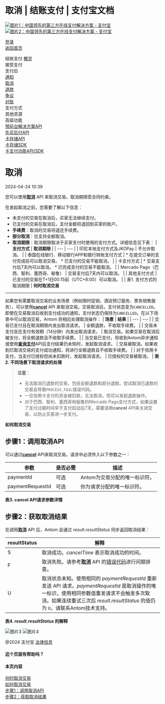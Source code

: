 取消 | 结账支付 | 支付宝文档
===============

[![图片1：中国领先的第三方在线支付解决方案 - 支付宝](https://ac.alipay.com/storage/2024/3/26/d66c43c0-440d-4c97-9976-f2028a2c8c5e.svg) ![图片2：中国领先的第三方在线支付解决方案 - 支付宝](https://ac.alipay.com/storage/2024/3/26/a48bd336-aea0-4f16-bf83-616eacbb4434.svg)](/docs/)

[登录](https://global.alipay.com/ilogin/account_login.htm?goto=https%3A%2F%2Fglobal.alipay.com%2Fdocs%2Fac%2Fcashierpay%2Fcancel)  
[返回首页](../../)  

结账支付
[概览](/docs/ac/cashierpay/overview)  
接受支付  
支付后  
[通知](/docs/ac/cashierpay/notifications)  
[取消](/docs/ac/cashierpay/cancel)  
[退款](/docs/ac/cashierpay/refund?pageVersion=8)  
[争议](/docs/ac/cashierpay/dispute)  
[对账](/docs/ac/cashierpay/reconcile)  
支付方式  
其他资源  
高级功能  
[预前台解决方案API](/docs/ac/cashierpay/prefront)  
[先买后付API](/docs/ac/cashierpay/bnpl)  
[卡存储API](/docs/ac/cashierpay/cv)  
[卡存储SDK](/docs/ac/cashierpay/cvsdk)  
[卡支付功能API/SDK](/docs/ac/cashierpay/mf)  

取消
======

2024-04-24 10:39

您可以使用[**取消**](https://global.alipay.com/docs/ac/ams/paymentc_online) API 来取消交易。取消期限受合同约束。

在发起取消之前，您需要了解以下信息：

*   未支付的交易在取消后，买家无法继续支付。
*   已支付的交易在取消后，支付金额将退回到买家的账户。
*   **手续费**：取消的交易将退还手续费。
*   **部分取消**：仅支持全额取消。
*   **取消期限**：取消期限取决于买家支付时使用的支付方式。详细信息见下表：
| **支付方式** | **取消期限** |
| --- | --- |
| 印尼本地支付方式及JKOPay | 不允许取消。 |
| 泰国在线银行、移动银行APP和银行转账支付方式 | * 在提交订单的支付完成前可以取消交易。 * 已支付的交易不能取消。 |
| 卡支付方式 | * 交易支付后7天内可以取消。 * 已完成支付的交易不能取消。 |
| Mercado Pago（巴西、智利、墨西哥、秘鲁） | 交易支付后7天内可以取消。 |
| 其他支付方式 | 已支付的交易在T+1日00:15前（UTC+8:00）可以取消。 |
| 表1. 支付方式的取消期限 |
**何时取消交易**
----------------
如果您有需要取消交易的业务场景（例如限时促销、酒店预订服务、票务销售服务），可以使用[**cancel**](https://global.alipay.com/docs/ac/ams/paymentc_online) API 来取消交易。交易取消后，支付状态变为`CANCELLED`。即使在交易取消后收到支付成功的通知，支付状态仍保持为`CANCELLED`。在以下场景中可以取消交易，Antom 将相应处理取消操作：
| **场景** | **结果** |
| --- | --- |
| 交易已支付且在取消期限内发出取消请求。 | 全额退款，不收取手续费。 |
| 交易未支付且在支付有效期（14分钟）内发出取消请求。 | 取消交易。如果交易在取消后被支付，将全额退款且不收取手续费。 |
| 当交易已支付，但收到Antom异步通知或使用[**查询支付**](https://global.alipay.com/docs/ac/ams/paymentri_online)API后支付结果仍未知时，发起取消请求。 | 交易被取消。如果收到已取消交易的支付成功通知，将进行全额退款且不收取手续费。 |
| 对于信用卡支付，当支付已授权但尚未扣款时，发起取消请求。 | 已授权的交易被取消。 |
**表2. 不同场景下取消请求的处理**

> **注意**：
>
> * 无法取消已退款的交易，包括全额退款和部分退款。尝试取消已退款的交易会导致`PROCESS_FAIL`错误代码。
> * 一旦信用卡支付的资金被扣款，无法取消。但可以发起退款操作。
> * 对于巴西、智利、墨西哥和秘鲁的Mercado Pago支付方式，如果设置了支付过期时间早于支付启动后7天，需要调用**cancel** API来关闭交易，以防止买家进一步支付。

**如何取消交易**

**步骤1：调用取消API**
-----------------------

可以通过[**cancel**](https://global.alipay.com/docs/ac/ams/paymentc_online) API来取消交易。请求中必须传入以下参数之一：

| **参数** | **是否必需** | **描述** |
| --- | --- | --- |
| paymentId | 可选 | Antom为交易分配的唯一标识符。 |
| paymentRequestId | 可选 | 你为请求分配的唯一标识符。 |

**表3. **cancel** API请求参数详情**

**步骤2：获取取消结果**
------------------------
在调用[**取消**](https://global.alipay.com/docs/ac/ams/paymentc_online) API 后，Antom 会通过 _result.resultStatus_ 同步返回取消结果：

| **resultStatus** | **解释** |
| --- | --- |
| S | 取消成功。*cancelTime* 表示取消成功的时间。 |
| F | 取消失败。请参考[**取消**](https://global.alipay.com/docs/ac/ams/paymentc_online) API 的[错误代码](https://global.alipay.com/docs/ac/ams/paymentc_online)进行问题排查。 |
| U | 取消状态未知。使用相同的 *paymentRequestId* 重新发送 API 请求。*paymentRequestId* 是取消操作的唯一标识，使用相同参数值重发请求不会触发多次取消。如果连续重试三次后 *result.resultStatus* 的值仍为 `U`，请联系Antom技术支持。 |

**表4. _result.resultStatus_ 的解释**

![图片3](https://ac.alipay.com/storage/2021/5/20/19b2c126-9442-4f16-8f20-e539b1db482a.png) ![图片4](https://ac.alipay.com/storage/2021/5/20/e9f3f154-dbf0-455f-89f0-b3d4e0c14481.png)

@2024 支付宝 [法律信息](https://global.alipay.com/docs/ac/platform/membership)

#### 这个页面有帮助吗？

#### 本页内容

[何时取消交易](#i72v6 "何时取消交易")  
[如何取消交易](#ujrNd "如何取消交易")  
[步骤1：调用取消API](#NDy3c "步骤1：调用取消API")  
[步骤2：获取取消结果](#lOYZi "步骤2：获取取消结果")